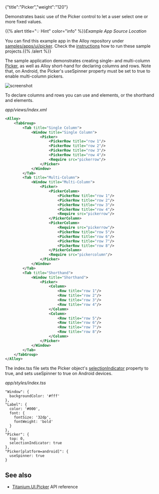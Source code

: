 {"title":"Picker","weight":"120"}

Demonstrates basic use of the Picker control to let a user select one or more fixed values.

{{% alert title="💡 Hint" color="info" %}}*Example App Source Location*

You can find this example app in the Alloy repository under [samples/apps/ui/picker](https://github.com/appcelerator/alloy/tree/master/samples/apps/ui/picker). Check the [instructions](/docs/appc/Alloy_Framework/Alloy_Guide/Alloy_Test_Apps/) how to run these sample projects.{{% /alert %}}

The sample application demonstrates creating single- and multi-column [Picker](#!/api/Titanium.UI.Picker), as well as Alloy short-hand for declaring columns and rows. Note that, on Android, the Picker's useSpinner property must be set to true to enable multi-column pickers.

![screenshot](/Images/appc/download/attachments/41845763/screenshot.png)

To declare columns and rows you can use <PickerRow/> and <PickerColumn/> elements, or the shorthand <Row/> and <Column/> elements.

*app/views/index.xml*

```xml
<Alloy>
    <TabGroup>
        <Tab title="Single Column">
            <Window title="Single Column">
                <Picker>
                    <PickerRow title="row 1"/>
                    <PickerRow title="row 2"/>
                    <PickerRow title="row 3"/>
                    <PickerRow title="row 4"/>
                    <Require src="pickerrow"/>
                </Picker>
            </Window>
        </Tab>
        <Tab title="Multi-Column">
            <Window title="Multi-Column">
                <Picker>
                    <PickerColumn>
                        <PickerRow title="row 1"/>
                        <PickerRow title="row 2"/>
                        <PickerRow title="row 3"/>
                        <PickerRow title="row 4"/>
                        <Require src="pickerrow"/>
                    </PickerColumn>
                    <PickerColumn>
                        <Require src="pickerrow"/>
                        <PickerRow title="row 5"/>
                        <PickerRow title="row 6"/>
                        <PickerRow title="row 7"/>
                        <PickerRow title="row 8"/>
                    </PickerColumn>
                    <Require src="pickercolumn"/>
                </Picker>
            </Window>
        </Tab>
        <Tab title="Shorthand">
            <Window title="Shorthand">
                <Picker>
                    <Column>
                        <Row title="row 1"/>
                        <Row title="row 2"/>
                        <Row title="row 3"/>
                        <Row title="row 4"/>
                    </Column>
                    <Column>
                        <Row title="row 5"/>
                        <Row title="row 6"/>
                        <Row title="row 7"/>
                        <Row title="row 8"/>
                    </Column>
                </Picker>
            </Window>
        </Tab>
    </TabGroup>
</Alloy>
```

The index.tss file sets the Picker object's [selectionIndicator](#!/api/Titanium.UI.Picker-property-selectionIndicator) property to true, and sets useSpinner to true on Android devices.

*app/styles/index.tss*

```
"Window": {
  backgroundColor: '#fff'
},
"Label": {
  color: '#000',
  font: {
    fontSize: '32dp',
    fontWeight: 'bold'
  }
},
"Picker": {
  top: 0,
  selectionIndicator: true
},
"Picker[platform=android]": {
  useSpinner: true
}
```

## See also

* [Titanium.UI.Picker](#!/api/Titanium.UI.Picker) API reference
